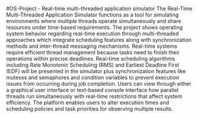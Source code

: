#OS-Project - Real-time multi-threaded application simulator
The Real-Time Multi-Threaded Application Simulator functions as a tool for simulating environments where multiple threads operate simultaneously and share resources under time-based requirements. The project shows operating system behavior regarding real-time execution through multi-threaded approaches which integrate scheduling features along with synchronization methods and inter-thread messaging mechanisms.
Real-time systems require efficient thread management because tasks need to finish their operations within precise deadlines. Real-time scheduling algorithms including Rate Monotonic Scheduling (RMS) and Earliest Deadline First (EDF) will be presented in the simulator plus synchronization features like mutexes and semaphores and condition variables to prevent execution issues from occurring during job completion.
Users can view through either a graphical user interface or text-based console interface how parallel threads run simultaneously with real-time restrictions that affect system efficiency. The platform enables users to alter execution times and scheduling policies and task priorities for observing multiple results.

